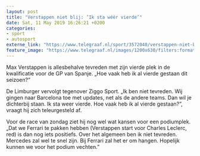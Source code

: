 ```yaml
---
layout: post
title: "Verstappen niet blij: ’Ik sta wéér vierde’"
date: Sat, 11 May 2019 16:26:21 +0200
categories: 
- sport 
- autosport 
externe_link: "https://www.telegraaf.nl/sport/3572040/verstappen-niet-blij-ik-sta-weer-vierde"
feature_image: "https://www.telegraaf.nl/images/1200x630/filters:format(jpeg):quality(80)/cdn-kiosk-api.telegraaf.nl/c89c2aee-73fa-11e9-9489-02c309bc01c1.jpg"
---
```


<p class="intro">Max Verstappen is allesbehalve tevreden met zijn vierde plek in de kwalificatie voor de GP van Spanje. „Hoe vaak heb ik al vierde gestaan dit seizoen?”</p> <p>De Limburger vervolgt tegenover Ziggo Sport. „Ik ben niet tevreden. Wij gingen naar Barcelona toe met updates, net als de andere teams. Dan wil je dichterbij staan. Ik sta weer vierde. Hoe vaak heb ik al vierde gestaan?”, vraagt hij zich teleurgesteld af.</p><p>Voor de race van zondag ziet hij nog wel wat kansen voor een podiumplek. „Dat we Ferrari te pakken hebben (Verstappen start voor Charles Leclerc, red) is dan nog iets positiefs. Over het algemeen ben ik niet tevreden. Mercedes zal wel te snel zijn. Bij Ferrari zal het er om hangen. Hopelijk kunnen we voor het podium vechten.”</p>
